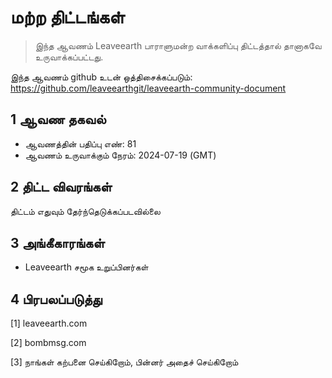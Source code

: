 # மற்ற திட்டங்கள்

>இந்த ஆவணம் Leaveearth பாராளுமன்ற வாக்களிப்பு திட்டத்தால் தானாகவே உருவாக்கப்பட்டது.

இந்த ஆவணம் github உடன் ஒத்திசைக்கப்படும்: https://github.com/leaveearthgit/leaveearth-community-document

## 1 ஆவண தகவல்

- ஆவணத்தின் பதிப்பு எண்: 81
- ஆவணம் உருவாக்கும் நேரம்: 2024-07-19 (GMT)

## 2 திட்ட விவரங்கள்

திட்டம் எதுவும் தேர்ந்தெடுக்கப்படவில்லை

## 3 அங்கீகாரங்கள்
* Leaveearth சமூக உறுப்பினர்கள்

## 4 பிரபலப்படுத்து
[1] leaveearth.com

[2] bombmsg.com

[3] நாங்கள் கற்பனை செய்கிறோம், பின்னர் அதைச் செய்கிறோம்